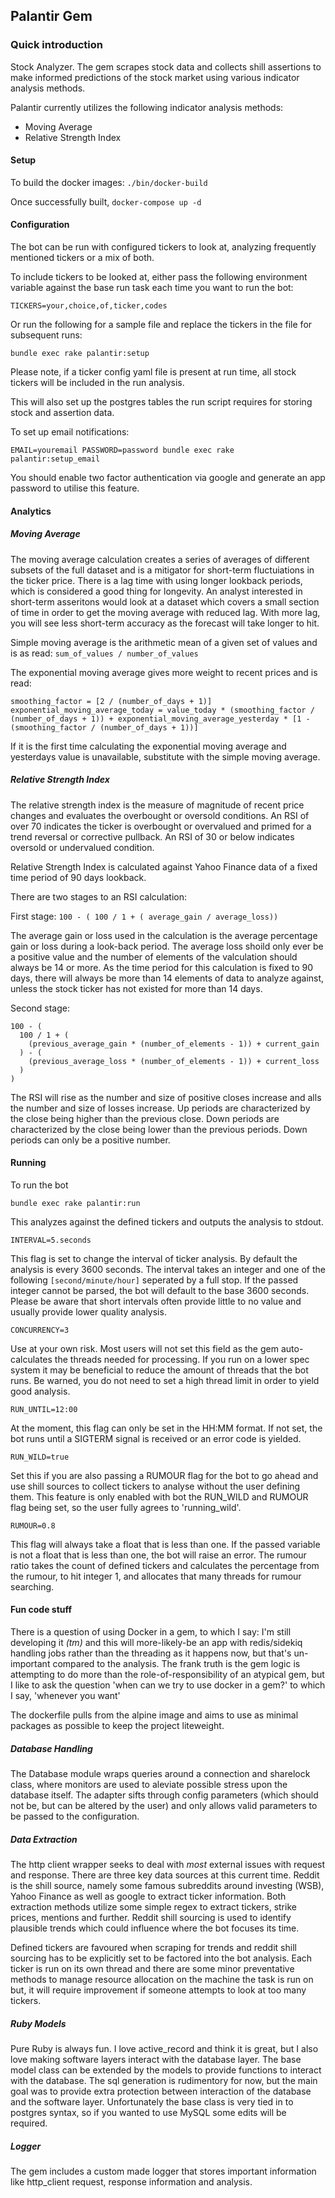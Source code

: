 ## Palantir Gem

### Quick introduction

Stock Analyzer. The gem scrapes stock data and collects shill assertions to make informed predictions of the stock market using various indicator analysis methods.

Palantir currently utilizes the following indicator analysis methods:
  - Moving Average
  - Relative Strength Index

#### Setup

To build the docker images: `./bin/docker-build`

Once successfully built, `docker-compose up -d`

#### Configuration

The bot can be run with configured tickers to look at, analyzing frequently mentioned tickers or a mix of both.

To include tickers to be looked at, either pass the following environment variable against the base run task each time you want to run the bot:

`TICKERS=your,choice,of,ticker,codes` 

Or run the following for a sample file and replace the tickers in the file for subsequent runs:

`bundle exec rake palantir:setup`

Please note, if a ticker config yaml file is present at run time, all stock tickers will be included in the run analysis.

This will also set up the postgres tables the run script requires for storing stock and assertion data.

To set up email notifications:

`EMAIL=youremail PASSWORD=password bundle exec rake palantir:setup_email`

You should enable two factor authentication via google and generate an app password to utilise this feature.

#### Analytics

##### Moving Average

The moving average calculation creates a series of averages of different subsets of the full dataset and is a mitigator for short-term fluctuiations in the ticker price. There is a lag time with using longer lookback periods, which is considered a good thing for longevity. An analyst interested in short-term asseritons would look at a dataset which covers a small section of time in order to get the moving average with reduced lag. With more lag, you will see less short-term accuracy as the forecast will take longer to hit.

Simple moving average is the arithmetic mean of a given set of values and is as read: `sum_of_values / number_of_values`

The exponential moving average gives more weight to recent prices and is read:
```
smoothing_factor = [2 / (number_of_days + 1)]
exponential_moving_average_today = value_today * (smoothing_factor / (number_of_days + 1)) + exponential_moving_average_yesterday * [1 - (smoothing_factor / (number_of_days + 1))]
```
If it is the first time calculating the exponential moving average and yesterdays value is unavailable, substitute with the simple moving average.

##### Relative Strength Index

The relative strength index is the measure of magnitude of recent price changes and evaluates the overbought or oversold conditions. An RSI of over 70 indicates the ticker is overbought or overvalued and primed for a trend reversal or corrective pullback. An RSI of 30 or below indicates oversold or undervalued condition.

Relative Strength Index is calculated against Yahoo Finance data of a fixed time period of 90 days lookback.

There are two stages to an RSI calculation:

First stage:
`100 - ( 100 / 1 + ( average_gain / average_loss))`

The average gain or loss used in the calculation is the average percentage gain or loss during a look-back period. The average loss shoild only ever be a positive value and the number of elements of the valculation should always be 14 or more. As the time period for this calculation is fixed to 90 days, there will always be more than 14 elements of data to analyze against, unless the stock ticker has not existed for more than 14 days.

Second stage:
```
100 - (
  100 / 1 + (
    (previous_average_gain * (number_of_elements - 1)) + current_gain
  ) - (
    (previous_average_loss * (number_of_elements - 1)) + current_loss
  )
)
```

The RSI will rise as the number and size of positive closes increase and alls the number and size of losses increase. Up periods are characterized by the close being higher than the previous close. Down periods are characterized by the close being lower than the previous periods. Down periods can only be a positive number.

#### Running

To run the bot

`bundle exec rake palantir:run`

This analyzes against the defined tickers and outputs the analysis to stdout.

`INTERVAL=5.seconds`

This flag is set to change the interval of ticker analysis. By default the analysis is every 3600 seconds. The interval takes an integer and one of the following `[second/minute/hour]` seperated by a full stop. If the passed integer cannot be parsed, the bot will default to the base 3600 seconds. Please be aware that short intervals often provide little to no value and usually provide lower quality analysis.

`CONCURRENCY=3`

Use at your own risk. Most users will not set this field as the gem auto-calculates the threads needed for processing. If you run on a lower spec system it may be beneficial to reduce the amount of threads that the bot runs. Be warned, you do not need to set a high thread limit in order to yield good analysis.

`RUN_UNTIL=12:00`

At the moment, this flag can only be set in the HH:MM format. If not set, the bot runs until a SIGTERM signal is received or an error code is yielded.

`RUN_WILD=true`

Set this if you are also passing a RUMOUR flag for the bot to go ahead and use shill sources to collect tickers to analyse without the user defining them. This feature is only enabled with bot the RUN_WILD and RUMOUR flag being set, so the user fully agrees to 'running_wild'.

`RUMOUR=0.8`

This flag will always take a float that is less than one. If the passed variable is not a float that is less than one, the bot will raise an error. The rumour ratio takes the count of defined tickers and calculates the percentage from the rumour, to hit integer 1, and allocates that many threads for rumour searching.

#### Fun code stuff

There is a question of using Docker in a gem, to which I say: I'm still developing it _(tm)_ and this will more-likely-be an app with redis/sidekiq handling jobs rather than the threading as it happens now, but that's un-important compared to the analysis. The frank truth is the gem logic is attempting to do more than the role-of-responsibility of an atypical gem, but I like to ask the question 'when can we try to use docker in a gem?' to which I say, 'whenever you want'

The dockerfile pulls from the alpine image and aims to use as minimal packages as possible to keep the project liteweight.

##### Database Handling

The Database module wraps queries around a connection and sharelock class, where monitors are used to aleviate possible stress upon the database itself. The adapter sifts through config parameters (which should not be, but can be altered by the user) and only allows valid parameters to be passed to the configuration.

##### Data Extraction

The http client wrapper seeks to deal with _most_ external issues with request and response. There are three key data sources at this current time. Reddit is the shill source, namely some famous subreddits around investing (WSB), Yahoo Finance as well as google to extract ticker information. Both extraction methods utilize some simple regex to extract tickers, strike prices, mentions and further. Reddit shill sourcing is used to identify plausible trends which could influence where the bot focuses its time.

Defined tickers are favoured when scraping for trends and reddit shill sourcing has to be explicitly set to be factored into the bot analysis. Each ticker is run on its own thread and there are some minor preventative methods to manage resource allocation on the machine the task is run on but, it will require improvement if someone attempts to look at too many tickers.

##### Ruby Models

Pure Ruby is always fun. I love active_record and think it is great, but I also love making software layers interact with the database layer. The base model class can be extended by the models to provide functions to interact with the database. The sql generation is rudimentory for now, but the main goal was to provide extra protection between interaction of the database and the software layer. Unfortunately the base class is very tied in to postgres syntax, so if you wanted to use MySQL some edits will be required.

##### Logger

The gem includes a custom made logger that stores important information like http_client request, response information and analysis.
